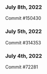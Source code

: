 ### July 8th, 2022

Commit #150430

### July 5th, 2022

Commit #314353


### July 4th, 2022

Commit #72281
